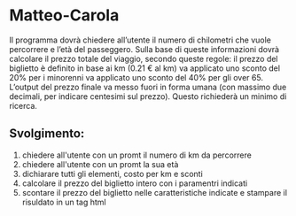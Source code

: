 Matteo-Carola
===
Il programma dovrà chiedere all’utente il numero di chilometri che vuole percorrere e l’età del passeggero.
Sulla base di queste informazioni dovrà calcolare il prezzo totale del viaggio, secondo queste regole:
il prezzo del biglietto è definito in base ai km (0.21 € al km)
va applicato uno sconto del 20% per i minorenni
va applicato uno sconto del 40% per gli over 65.
L’output del prezzo finale va messo fuori in forma umana (con massimo due decimali, per indicare centesimi sul prezzo). Questo richiederà un minimo di ricerca.

## Svolgimento: 
1. chiedere all'utente con un promt il numero di km da percorrere
2. chiedere all'utente con un promt la sua età
3. dichiarare tutti gli elementi, costo per km e sconti
4. calcolare il prezzo del biglietto intero con i paramentri indicati
5. scontare il prezzo del biglietto nelle caratteristiche indicate e stampare il risuldato in un tag html